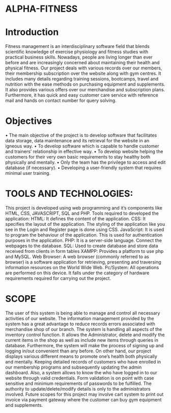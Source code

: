 # ALPHA-FITNESS

# Introduction

Fitness management is an interdisciplinary software field that blends scientific
knowledge of exercise physiology and fitness studies with practical business
skills. Nowadays, people are living longer than ever before and are increasingly
concerned about maintaining their health and physical fitness. Our project
deals with various records over our members, their membership subscription
over the website along with gym centres. It includes many details regarding
training sessions, bootcamps, travel and nutrition with the ease methods on
purchasing equipment and supplements. It also provides various offers over
our merchandise and subscription plans. Furthermore, it has quick and easy
customer care service with reference mail and hands on contact number for
query solving.

# Objectives

• The main objective of the project is to develop software that facilitates
data storage, data maintenance and its retrieval for the website in an
igneous way.
• To develop software which is capable to handle customer and trainers’
relationship in effective way.
• To develop website helping the customers for their very own basic
requirements to stay healthy both physically and mentally.
• Only the team has the privilege to access and edit database (if
necessary).
• Developing a user-friendly system that requires minimal user training.

# TOOLS AND TECHNOLOGIES:

This project is developed using web programming and it’s components like HTML, CSS,
JAVASCRIPT, SQL and PHP.
Tools required to developed the application:
HTML: It defines the content of the application.
CSS: It specifies the layout of the application. The styling of the application like you see in the Login
and Register page is done using CSS.
JavaScript: It is used to program the behaviour of the application. This is used for authentication
purposes in the application.
PHP: It is a server-side language. Connect the webpages to the database.
SQL: Used to create database and store data received from clients in form tables
XAMPP: Provides a platform to use php and MySQL.
Web Browser: A web browser (commonly referred to as browser) is a software application for
retrieving, presenting and traversing information resources on the World Wide Web.
Pc/System: All operations are performed on this device. It falls under the category
of hardware requirements required for carrying out the project. 

# SCOPE
The user of this system is being able to manage and control all necessary
activities of our website. The information management provided by the
system has a great advantage to reduce records errors associated with
merchandise shop of our branch. The system is handling all aspects of
the inventory control function. It allows the Administrator, delete and
modify the current items in the shop as well as include new items
through queries in database.
Furthermore, the system will make the process of signing up and logging
in/out convenient than any before. On other hand, our project displays
various different means to promote one’s health both physically and
mentally. Keeping detailed records of customers who have enrolled in
our membership programs and subsequently updating the admin
dashboard.
Also, a system allows to know the who have logged in to our website
through valid credentials. Form validation is on point with case sensitive
and minimum requirements of passwords to be fulfilled. The authority to update/delete/modify details is only to the administrators involved.
Future scopes for this project may involve cart system to print out
invoice via payment gateway where the customer can buy gym
equipment and supplements.

